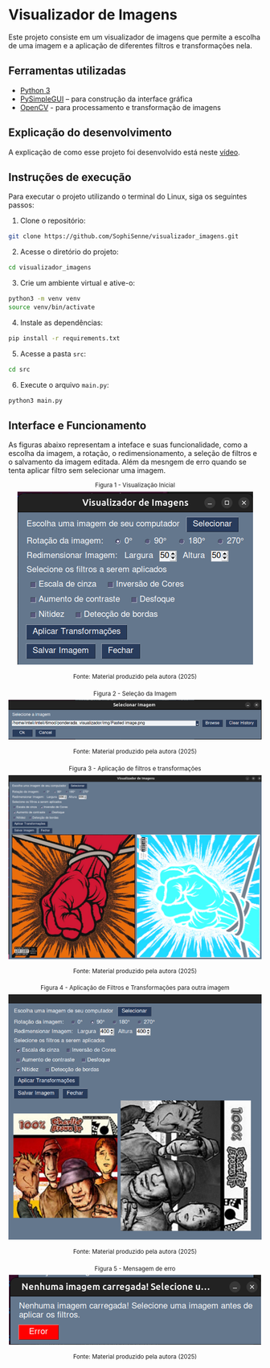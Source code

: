 # Visualizador de Imagens

Este projeto consiste em um visualizador de imagens que permite a escolha de uma imagem e a aplicação de diferentes filtros e transformações nela.

## Ferramentas utilizadas

- [Python 3](https://www.python.org/)
- [PySimpleGUI](https://pysimplegui.readthedocs.io/en/latest/) – para construção da interface gráfica
- [OpenCV](https://opencv.org/) - para processamento e transformação de imagens

## Explicação do desenvolvimento

A explicação de como esse projeto foi desenvolvido está neste [vídeo]().

## Instruções de execução

Para executar o projeto utilizando o terminal do Linux, siga os seguintes passos:

1. Clone o repositório:

```bash
git clone https://github.com/SophiSenne/visualizador_imagens.git
```

2. Acesse o diretório do projeto:

```bash
cd visualizador_imagens
```

3. Crie um ambiente virtual e ative-o:

```bash
python3 -m venv venv
source venv/bin/activate
```

4. Instale as dependências:

```bash
pip install -r requirements.txt
```

5. Acesse a pasta `src`:

```bash
cd src
```

6. Execute o arquivo `main.py`:

```bash
python3 main.py
```

## Interface e Funcionamento

As figuras abaixo representam a inteface e suas funcionalidade, como a escolha da imagem, a rotação, o redimensionamento, a seleção de filtros e o salvamento da imagem editada. Além da mesngem de erro quando se tenta aplicar filtro sem selecionar uma imagem.

<div align="center">
<sup>Figura 1 - Visualização Inicial</sup>

<img src="./img/Interface 1.png">

<sup>Fonte: Material produzido pela autora (2025)</sup>
<div>

<div align="center">
<sup>Figura 2 - Seleção da Imagem</sup>

<img src="./img/selecionar_img.png">

<sup>Fonte: Material produzido pela autora (2025)</sup>
<div>

<div align="center">
<sup>Figura 3 - Aplicação de filtros e transformações</sup>

<img src="./img/filtro_aplicado.png">

<sup>Fonte: Material produzido pela autora (2025)</sup>
<div>

<div align="center">
<sup>Figura 4 - Aplicação de Filtros e Transformações para outra imagem</sup>

<img src="./img/filtro_aplicado_2.png">

<sup>Fonte: Material produzido pela autora (2025)</sup>
<div>

<div align="center">
<sup>Figura 5 - Mensagem de erro</sup>

<img src="./img/img_nao_selecionada.png">

<sup>Fonte: Material produzido pela autora (2025)</sup>
<div>




